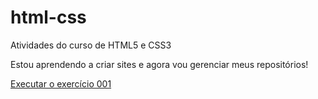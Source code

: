 # html-css
 Atividades do curso de HTML5 e CSS3

 Estou aprendendo a criar sites e agora vou gerenciar meus repositórios!

 <a href="https://gabriellysaless.github.io/html-css/exerc%C3%ADcios/ex001/index.html">Executar o exercício 001</a>
